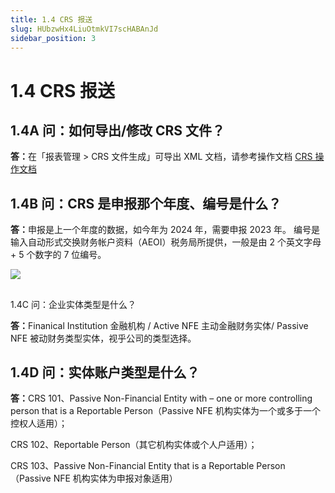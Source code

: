 ```yaml
---
title: 1.4 CRS 报送
slug: HUbzwHx4LiuOtmkVI7scHABAnJd
sidebar_position: 3
---
```



# 1.4 CRS 报送

## 1.4A 问：如何导出/修改 CRS 文件？

<b>答：</b>在「报表管理 &gt; CRS 文件生成」可导出 XML 文档，请参考操作文档 [CRS 操作文档](./Zf8xwz6teiNduAkCSPmcEf1mn4b)


## 1.4B 问：CRS 是申报那个年度、编号是什么？

<b>答：</b>申报是上一个年度的数据，如今年为 2024 年，需要申报 2023 年。
编号是输入自动形式交换财务帐户资料（AEOI）税务局所提供，一般是由 2 个英文字母 + 5 个数字的 7 位编号。

<img src="/assets/Mo0nbouPxoxfL0xBR5IcemPondf.png" src-width="2496" src-height="1084" align="center"/>

## 
1.4C 问：企业实体类型是什么？

<b>答：</b>Finanical Institution 金融机构 / Active NFE 主动金融财务实体/ Passive NFE 被动财务类型实体，视乎公司的类型选择。

## 1.4D 问：实体账户类型是什么？

<b>答：</b>CRS 101、Passive Non-Financial Entity with – one or more controlling person that is a Reportable Person（Passive NFE 机构实体为一个或多于一个控权人适用）；

CRS 102、Reportable Person（其它机构实体或个人户适用）；

CRS 103、Passive Non-Financial Entity that is a Reportable Person（Passive NFE 机构实体为申报对象适用）

